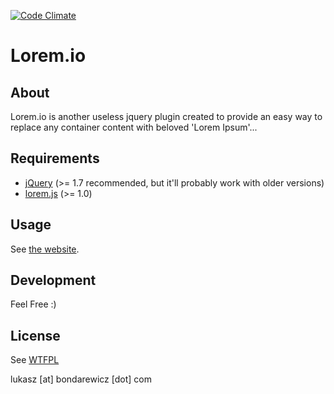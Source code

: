 [![Code Climate](https://codeclimate.com/github/bondarewicz/lorem.png)](https://codeclimate.com/github/bondarewicz/lorem)

# Lorem.io

## About
Lorem.io is another useless jquery plugin created to provide an easy way to replace any container 
content with beloved 'Lorem Ipsum'...

## Requirements
- [jQuery](http://jquery.com/) (>= 1.7 recommended, but it'll probably work with older versions)
- [lorem.js](http://lorem.io/) (>= 1.0)

## Usage

See [the website](http://lorem.io/).

## Development

Feel Free :)


## License
See [WTFPL](http://sam.zoy.org/wtfpl/COPYING)

lukasz [at] bondarewicz [dot] com
